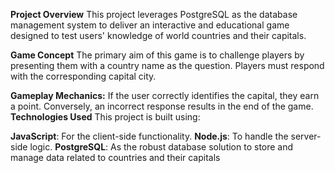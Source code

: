 **Project Overview**
This project leverages PostgreSQL as the database management system to deliver an interactive and educational game designed to test users' knowledge of world countries and their capitals.

**Game Concept**
The primary aim of this game is to challenge players by presenting them with a country name as the question. Players must respond with the corresponding capital city.

**Gameplay Mechanics:**
If the user correctly identifies the capital, they earn a point.
Conversely, an incorrect response results in the end of the game.
**Technologies Used**
This project is built using:

**JavaScript**: For the client-side functionality.
**Node.js**: To handle the server-side logic.
**PostgreSQL**: As the robust database solution to store and manage data related to countries and their capitals
